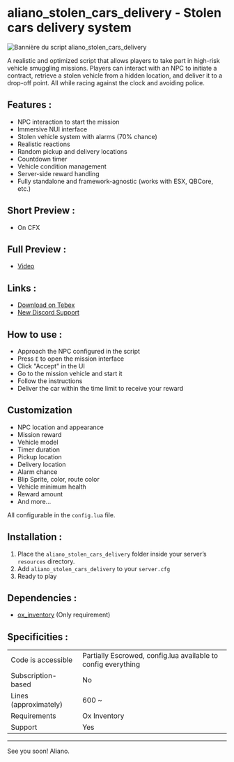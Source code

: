 # aliano_stolen_cars_delivery - Stolen cars delivery system

![Bannière du script aliano_stolen_cars_delivery](https://i.ibb.co/DggRF49V/aliano-stolen-cars-delivery-banner.png)

A realistic and optimized script that allows players to take part in high-risk vehicle smuggling missions. Players can interact with an NPC to initiate a contract, retrieve a stolen vehicle from a hidden location, and deliver it to a drop-off point. All while racing against the clock and avoiding police.

## Features :

- NPC interaction to start the mission
- Immersive NUI interface
- Stolen vehicle system with alarms (70% chance)
- Realistic reactions
- Random pickup and delivery locations
- Countdown timer
- Vehicle condition management
- Server-side reward handling
- Fully standalone and framework-agnostic (works with ESX, QBCore, etc.)

## Short Preview :

- On CFX

## Full Preview :

- [Video](https://www.youtube.com/watch?v=rzu5tJowOFk)

## Links :

- [Download on Tebex](https://anmd-gaming.tebex.io/package/aliano-stolen-cars-delivery-script)
- [New Discord Support](https://discord.gg/ueRmsUXb)

## How to use :

- Approach the NPC configured in the script
- Press `E` to open the mission interface
- Click "Accept" in the UI
- Go to the mission vehicle and start it
- Follow the instructions
- Deliver the car within the time limit to receive your reward

## Customization

- NPC location and appearance
- Mission reward
- Vehicle model
- Timer duration
- Pickup location
- Delivery location
- Alarm chance
- Blip Sprite, color, route color
- Vehicle minimum health
- Reward amount
- And more...

All configurable in the `config.lua` file.

## Installation :

1. Place the `aliano_stolen_cars_delivery` folder inside your server’s `resources` directory.
2. Add `aliano_stolen_cars_delivery` to your `server.cfg`
3. Ready to play

## Dependencies :

- [ox_inventory](https://github.com/overextended/ox_inventory) (Only requirement)

## Specificities :

|                       |                                                               |
| --------------------- | ------------------------------------------------------------- |
| Code is accessible    | Partially Escrowed, config.lua available to config everything |
| Subscription-based    | No                                                            |
| Lines (approximately) | 600 ~                                                         |
| Requirements          | Ox Inventory                                                  |
| Support               | Yes                                                           |

---

See you soon! Aliano.
